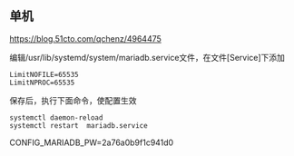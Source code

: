 ## 单机

https://blog.51cto.com/qchenz/4964475

编辑/usr/lib/systemd/system/mariadb.service文件，在文件[Service]下添加

```shell
LimitNOFILE=65535
LimitNPROC=65535
```

保存后，执行下面命令，使配置生效

```shell
systemctl daemon-reload
systemctl restart  mariadb.service
```


CONFIG_MARIADB_PW=2a76a0b9f1c941d0
